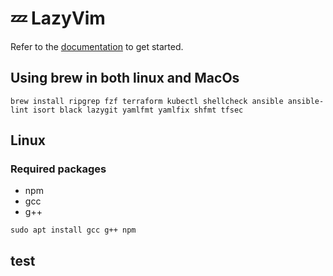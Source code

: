 # 💤 LazyVim

Refer to the [documentation](https://lazyvim.github.io/installation) to get started.


## Using brew in both linux and MacOs

`brew install ripgrep fzf terraform kubectl shellcheck ansible ansible-lint isort black lazygit yamlfmt yamlfix shfmt tfsec`

## Linux

### Required packages

- npm
- gcc
- g++

`sudo apt install gcc g++ npm`

## test
